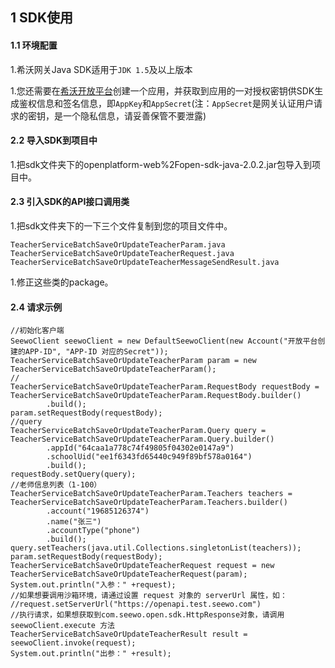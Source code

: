 ## 1 SDK使用

#### 1.1 环境配置

1.希沃网关Java SDK适用于`JDK 1.5`及以上版本

1.您还需要在[希沃开放平台](http://open.seewo.com/#/console)创建一个应用，并获取到应用的一对授权密钥供SDK生成鉴权信息和签名信息，即`AppKey`和`AppSecret`(注：`AppSecret`是网关认证用户请求的密钥，是一个隐私信息，请妥善保管不要泄露)

#### 2.2 导入SDK到项目中

1.把sdk文件夹下的openplatform-web%2Fopen-sdk-java-2.0.2.jar包导入到项目中。

#### 2.3 引入SDK的API接口调用类

1.把sdk文件夹下的一下三个文件复制到您的项目文件中。

```
TeacherServiceBatchSaveOrUpdateTeacherParam.java
TeacherServiceBatchSaveOrUpdateTeacherRequest.java
TeacherServiceBatchSaveOrUpdateTeacherMessageSendResult.java
```

1.修正这些类的package。

#### 2.4 请求示例

```
//初始化客户端
SeewoClient seewoClient = new DefaultSeewoClient(new Account("开放平台创建的APP-ID", "APP-ID 对应的Secret"));
TeacherServiceBatchSaveOrUpdateTeacherParam param = new TeacherServiceBatchSaveOrUpdateTeacherParam();
//
TeacherServiceBatchSaveOrUpdateTeacherParam.RequestBody requestBody = TeacherServiceBatchSaveOrUpdateTeacherParam.RequestBody.builder()
        .build();
param.setRequestBody(requestBody);
//query
TeacherServiceBatchSaveOrUpdateTeacherParam.Query query = TeacherServiceBatchSaveOrUpdateTeacherParam.Query.builder()
        .appId("64caa1a778c74f49805f04302e0147a9")
        .schoolUid("ee1f6343fd65440c949f89bf578a0164")
        .build();
requestBody.setQuery(query);
//老师信息列表（1-100）
TeacherServiceBatchSaveOrUpdateTeacherParam.Teachers teachers = TeacherServiceBatchSaveOrUpdateTeacherParam.Teachers.builder()
        .account("19685126374")
        .name("张三")
        .accountType("phone")
        .build();
query.setTeachers(java.util.Collections.singletonList(teachers));
param.setRequestBody(requestBody);
TeacherServiceBatchSaveOrUpdateTeacherRequest request = new TeacherServiceBatchSaveOrUpdateTeacherRequest(param);
System.out.println("入参：" +request);
//如果想要调用沙箱环境，请通过设置 request 对象的 serverUrl 属性，如：
//request.setServerUrl("https://openapi.test.seewo.com")
//执行请求，如果想获取到com.seewo.open.sdk.HttpResponse对象，请调用 seewoClient.execute 方法
TeacherServiceBatchSaveOrUpdateTeacherResult result = seewoClient.invoke(request);
System.out.println("出参：" +result);
```
